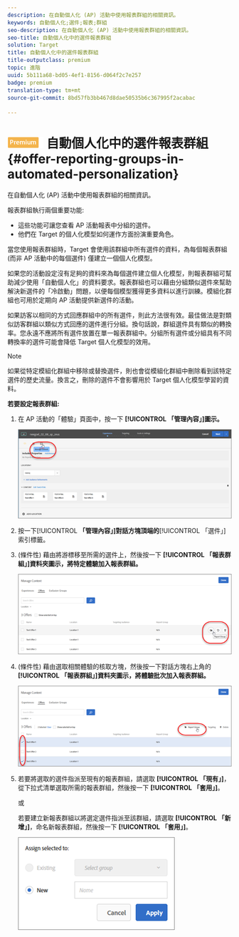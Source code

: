 ```yaml
---
description: 在自動個人化 (AP) 活動中使用報表群組的相關資訊。
keywords: 自動個人化;選件;報表;群組
seo-description: 在自動個人化 (AP) 活動中使用報表群組的相關資訊。
seo-title: 自動個人化中的選件報表群組
solution: Target
title: 自動個人化中的選件報表群組
title-outputclass: premium
topic: 進階
uuid: 5b111a68-bd05-4ef1-8156-d064f2c7e257
badge: premium
translation-type: tm+mt
source-git-commit: 8bd57fb3bb467d8dae50535b6c367995f2acabac

---
```



# ![PREMIUM](/help/assets/premium.png) 自動個人化中的選件報表群組{#offer-reporting-groups-in-automated-personalization}

在自動個人化 (AP) 活動中使用報表群組的相關資訊。

報表群組執行兩個重要功能:

* 這些功能可讓您查看 AP 活動報表中分組的選件。
* 他們在 Target 的個人化模型如何運作方面扮演重要角色。

當您使用報表群組時，Target 會使用該群組中所有選件的資料，為每個報表群組 (而非 AP 活動中的每個選件) 僅建立一個個人化模型。

如果您的活動設定沒有足夠的資料來為每個選件建立個人化模型，則報表群組可幫助減少使用「自動個人化」的資料要求。報表群組也可以藉由分組類似選件來幫助解決新選件的「冷啟動」問題，以便每個模型獲得更多資料以進行訓練。模組化群組也可用於定期向 AP 活動提供新選件的活動。

如果訪客以相同的方式回應群組中的所有選件，則此方法很有效。最佳做法是對類似訪客群組以類似方式回應的選件進行分組。換句話說，群組選件具有類似的轉換率。您永遠不應將所有選件放置在單一報表群組中。分組所有選件或分組具有不同轉換率的選件可能會降低 Target 個人化模型的效用。

>[!NOTE]
>
>如果從特定模組化群組中移除或替換選件，則也會從模組化群組中刪除看到該特定選件的歷史流量。換言之，刪除的選件不會影響用於 Target 個人化模型學習的資料。

**若要設定報表群組:**

1. 在 AP 活動的「體驗」頁面中，按一下 **[!UICONTROL 「管理內容」]圖示。**

   ![](assets/ap_manage_content.png)

1. 按一下[!UICONTROL **「管理內容」]對話方塊頂端的**[!UICONTROL 「選件」]索引標籤。
1. (條件性) 藉由將游標移至所需的選件上，然後按一下 **[!UICONTROL 「報表群組」]資料夾圖示，將特定體驗加入報表群組。**

   ![](assets/ap_manage_content_2.png)

1. (條件性) 藉由選取相關體驗的核取方塊，然後按一下對話方塊右上角的 **[!UICONTROL 「報表群組」]資料夾圖示，將體驗批次加入報表群組。**

   ![](assets/ap_reporting_groups.png)

1. 若要將選取的選件指派至現有的報表群組，請選取 **[!UICONTROL 「現有」]**，從下拉式清單選取所需的報表群組，然後按一下 **[!UICONTROL 「套用」]**。

   或

   若要建立新報表群組以將選定選件指派至該群組，請選取 **[!UICONTROL 「新增」]**，命名新報表群組，然後按一下 **[!UICONTROL 「套用」]**。

   ![](assets/ap_manage_content_3.png)

